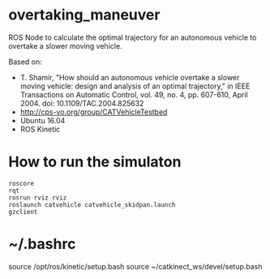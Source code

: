 # overtaking_maneuver
ROS Node to calculate the optimal trajectory for an autonomous vehicle to overtake a slower moving vehicle.

Based on:
- T. Shamir, "How should an autonomous vehicle overtake a slower moving vehicle: design and analysis of an optimal trajectory," in IEEE Transactions on Automatic Control, vol. 49, no. 4, pp. 607-610, April 2004. doi: 10.1109/TAC.2004.825632
- http://cps-vo.org/group/CATVehicleTestbed
- Ubuntu 16.04
- ROS Kinetic

# How to run the simulaton

```
roscore
rqt
rosrun rviz rviz
roslaunch catvehicle catvehicle_skidpan.launch
gzclient
```

# ~/.bashrc

source /opt/ros/kinetic/setup.bash
source ~/catkinect_ws/devel/setup.bash

